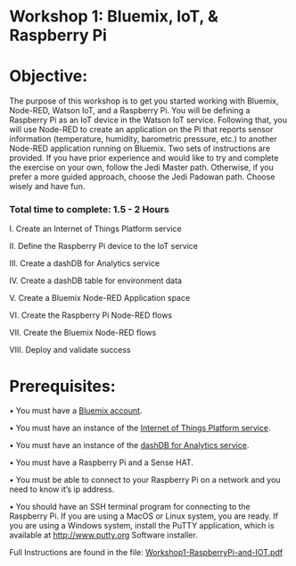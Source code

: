 Workshop 1: Bluemix, IoT, & Raspberry Pi
================================

Objective:
===========

The purpose of this workshop is to get you started working with Bluemix,
Node-RED, Watson IoT, and a Raspberry Pi. You will be defining a
Raspberry Pi as an IoT device in the Watson IoT service. Following that,
you will use Node-RED to create an application on the Pi that reports
sensor information (temperature, humidity, barometric pressure, etc.) to
another Node-RED application running on Bluemix. Two sets of
instructions are provided. If you have prior experience and would like
to try and complete the exercise on your own, follow the Jedi Master
path. Otherwise, if you prefer a more guided approach, choose the Jedi
Padowan path. Choose wisely and have fun.

### Total time to complete: 1.5 - 2 Hours

I. Create an Internet of Things Platform service

II. Define the Raspberry Pi device to the IoT service

III. Create a dashDB for Analytics service

IV. Create a dashDB table for environment data

V. Create a Bluemix Node-RED Application space

VI. Create the Raspberry Pi Node-RED flows

VII. Create the Bluemix Node-RED flows

VIII. Deploy and validate success

Prerequisites:
==============

• You must have a [Bluemix account](https://www.bluemix.net).

• You must have an instance of the [Internet of Things Platform service](https://console.bluemix.net/catalog/services/internet-of-things-platform).

• You must have an instance of the [dashDB for Analytics service](https://console.bluemix.net/catalog/services/dashdb).

• You must have a Raspberry Pi and a Sense HAT.

• You must be able to connect to your Raspberry Pi on a network and you need to know it’s ip address.

• You should have an SSH terminal program for connecting to the Raspberry Pi. If you are using a MacOS or Linux system, you are ready. If you are using a Windows system, install the PuTTY application, which is available at http://www.putty.org Software installer.

Full Instructions are found in the file:
[Workshop1-RaspberryPi-and-IOT.pdf](./Workshop1-RaspberryPi-and-IOT.pdf)
